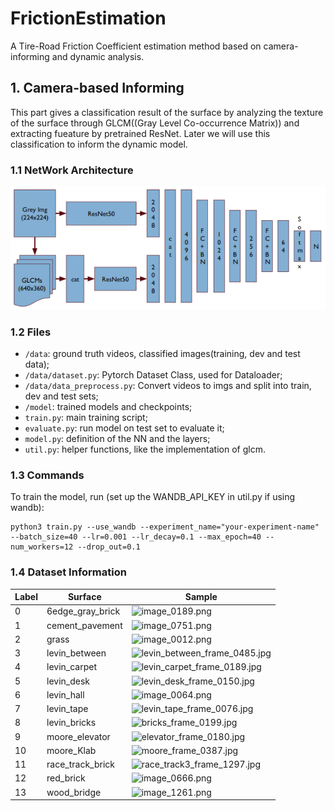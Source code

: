 # FrictionEstimation
A Tire-Road Friction Coefficient estimation method based on camera-informing and dynamic analysis.

## 1. Camera-based Informing

This part gives a classification result of the surface by analyzing the texture of the surface through GLCM((Gray Level Co-occurrence Matrix)) and extracting fueature by pretrained ResNet. Later we will use this classification to inform the dynamic model.

### 1.1 NetWork Architecture

![ClassificationArchitecture](illustrations/ClassificationArchitecture.png)

### 1.2 Files

-  `/data`: ground truth videos, classified images(training, dev and test data);
-  `/data/dataset.py`: Pytorch Dataset Class, used for Dataloader;
-  `/data/data_preprocess.py`: Convert videos to imgs and split into train, dev and test sets;
-  `/model`: trained models and checkpoints;
-  `train.py`: main training script;
-  `evaluate.py`: run model on test set to evaluate it;
-  `model.py`: definition of the NN and the layers;
-  `util.py`: helper functions, like the implementation of glcm.

### 1.3 Commands

To train the model, run (set up the WANDB_API_KEY in util.py if using wandb):

```
python3 train.py --use_wandb --experiment_name="your-experiment-name" --batch_size=40 --lr=0.001 --lr_decay=0.1 --max_epoch=40 --num_workers=12 --drop_out=0.1
```

### 1.4 Dataset Information

| Label | Surface          | Sample |
|-------|------------------| --- |
| 0     | 6edge_gray_brick |![image_0189.png](https://s2.loli.net/2024/09/11/FV4T5yRkrd9UPcZ.png) |
| 1     | cement_pavement  |![image_0751.png](https://s2.loli.net/2024/09/11/Nz4ZrKGtdcYHiQ9.png)|
| 2     | grass            |![image_0012.png](https://s2.loli.net/2024/09/11/qarpRl6JXACOd79.png)|
| 3     | levin_between    |![levin_between_frame_0485.jpg](https://s2.loli.net/2024/09/11/rEXvRkj71itJAb2.jpg)|
| 4     | levin_carpet     |![levin_carpet_frame_0189.jpg](https://s2.loli.net/2024/09/11/DXiujq5pCePb1QZ.jpg)|
| 5     | levin_desk       |![levin_desk_frame_0150.jpg](https://s2.loli.net/2024/09/11/Zt81RkHVXC4DxS6.jpg)|
| 6     | levin_hall       |![image_0064.png](https://s2.loli.net/2024/09/11/4oaHSvh7zgdFlmO.png)|
| 7     | levin_tape       |![levin_tape_frame_0076.jpg](https://s2.loli.net/2024/09/11/y17KBdeCYsxT3n8.jpg)|
| 8     | levin_bricks     |![bricks_frame_0199.jpg](https://s2.loli.net/2024/09/11/PGeJhZ8jmOSLvbf.jpg)|
| 9     |moore_elevator|![elevator_frame_0180.jpg](https://s2.loli.net/2024/09/11/Gotk3OgCAqKQSNY.jpg)
| 10 | moore_Klab | ![moore_frame_0387.jpg](https://s2.loli.net/2024/09/11/lHF2fO6e3hkoXvZ.jpg) |
| 11 | race_track_brick | ![race_track3_frame_1297.jpg](https://s2.loli.net/2024/09/11/MXytdwfYOqIGePK.jpg) |
| 12 | red_brick | ![image_0666.png](https://s2.loli.net/2024/09/11/p6K9wUeJbDVhoHP.png) |
| 13 | wood_bridge | ![image_1261.png](https://s2.loli.net/2024/09/11/n89KHCc3GaUpSv5.png) |
